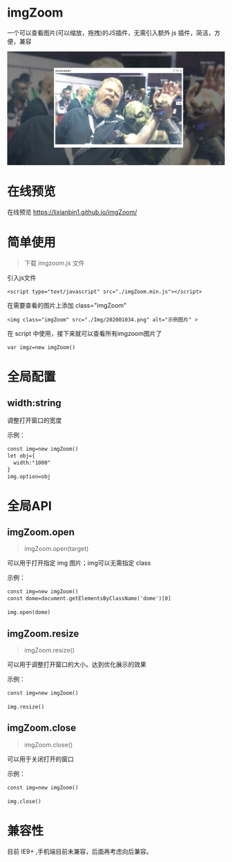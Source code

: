 # imgZoom
一个可以查看图片(可以缩放，拖拽)的JS插件，无需引入额外 js 插件，简洁，方便，兼容

<img style="vertical-align: top;" src="./lib/202006011.jpg?raw=true" alt="预览" >

# 在线预览

在线预览 https://lixianbin1.github.io/imgZoom/

# 简单使用

>下载 imgzoom.js 文件

引入js文件
```
<script type="text/javascript" src="./imgZoom.min.js"></script>
```

在需要查看的图片上添加 class="imgZoom"
```
<img class="imgZoom" src="./Img/202001034.png" alt="示例图片" >
```

在 script 中使用，接下来就可以查看所有imgzoom图片了
```
var imgz=new imgZoom()
```

# 全局配置

## width:string

调整打开窗口的宽度

示例：
```
const img=new imgZoom()
let obj={
  width:"1000"
}
img.option=obj
```


# 全局API

## imgZoom.open

>imgZoom.open(target)

可以用于打开指定 img 图片；img可以无需指定 class

示例：
```
const img=new imgZoom()
const dome=document.getElementsByClassName('dome')[0]

img.open(dome)
```

## imgZoom.resize

>imgZoom.resize()

可以用于调整打开窗口的大小。达到优化展示的效果

示例：
```
const img=new imgZoom()

img.resize()
```

## imgZoom.close

>imgZoom.close()

可以用于关闭打开的窗口

示例：
```
const img=new imgZoom()

img.close()
```

# 兼容性

目前 IE9+ ,手机端目前未兼容，后面再考虑向后兼容。
